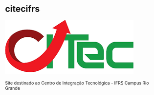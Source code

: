 # citecifrs

[![Logo CITec - IFRS](https://github.com/juanmadeira/citecifrs/blob/main/img/logo-png.png)](https://juanmadeira.github.io/citecifrs)
<br>
<br>
Site destinado ao Centro de Integração Tecnológica - IFRS Campus Rio Grande